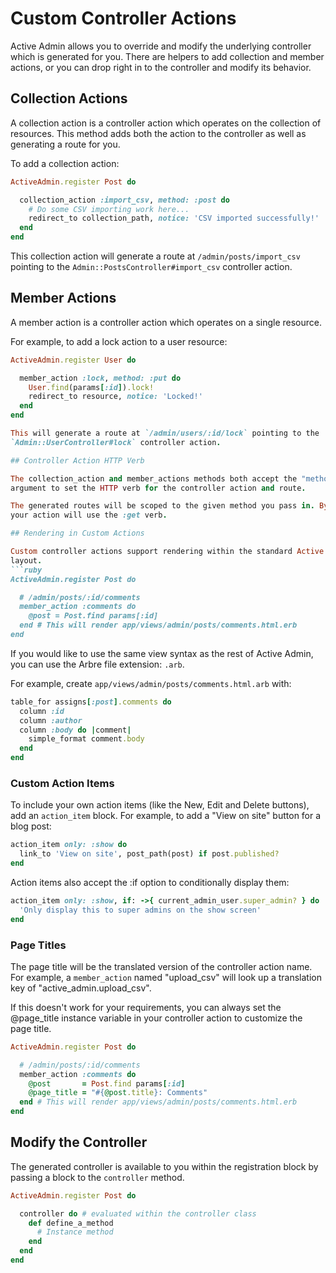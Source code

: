 # Custom Controller Actions

Active Admin allows you to override and modify the underlying controller which
is generated for you. There are helpers to add collection and member actions, or
you can drop right in to the controller and modify its behavior.

## Collection Actions

A collection action is a controller action which operates on the collection of
resources. This method adds both the action to the controller as well as
generating a route for you.

To add a collection action:
```ruby
ActiveAdmin.register Post do

  collection_action :import_csv, method: :post do
    # Do some CSV importing work here...
    redirect_to collection_path, notice: 'CSV imported successfully!'
  end
end
```

This collection action will generate a route at `/admin/posts/import_csv`
pointing to the `Admin::PostsController#import_csv` controller action.

## Member Actions

A member action is a controller action which operates on a single resource.

For example, to add a lock action to a user resource:
```ruby
ActiveAdmin.register User do

  member_action :lock, method: :put do
    User.find(params[:id]).lock!
    redirect_to resource, notice: 'Locked!'
  end
end

This will generate a route at `/admin/users/:id/lock` pointing to the
`Admin::UserController#lock` controller action.

## Controller Action HTTP Verb

The collection_action and member_actions methods both accept the "method"
argument to set the HTTP verb for the controller action and route.

The generated routes will be scoped to the given method you pass in. By default
your action will use the :get verb.

## Rendering in Custom Actions

Custom controller actions support rendering within the standard Active Admin
layout.
```ruby
ActiveAdmin.register Post do

  # /admin/posts/:id/comments
  member_action :comments do
    @post = Post.find params[:id]
  end # This will render app/views/admin/posts/comments.html.erb
end
```

If you would like to use the same view syntax as the rest of Active Admin, you
can use the Arbre file extension: `.arb`.

For example, create `app/views/admin/posts/comments.html.arb` with:
```ruby
table_for assigns[:post].comments do
  column :id
  column :author
  column :body do |comment|
    simple_format comment.body
  end
end
```

### Custom Action Items

To include your own action items (like the New, Edit and Delete buttons), add an
`action_item` block. For example, to add a "View on site" button for a blog post:
```ruby
action_item only: :show do
  link_to 'View on site', post_path(post) if post.published?
end
```

Action items also accept the :if option to conditionally display them:
```ruby
action_item only: :show, if: ->{ current_admin_user.super_admin? } do
  'Only display this to super admins on the show screen'
end
```

### Page Titles

The page title will be the translated version of the controller action name.
For example, a `member_action` named "upload_csv" will look up a translation
key of "active_admin.upload_csv".

If this doesn't work for your requirements, you can always set the @page_title
instance variable in your controller action to customize the page title.
```ruby
ActiveAdmin.register Post do

  # /admin/posts/:id/comments
  member_action :comments do
    @post       = Post.find params[:id]
    @page_title = "#{@post.title}: Comments"
  end # This will render app/views/admin/posts/comments.html.erb
end
```

## Modify the Controller

The generated controller is available to you within the registration block by
passing a block to the `controller` method.
```ruby
ActiveAdmin.register Post do

  controller do # evaluated within the controller class
    def define_a_method
      # Instance method
    end
  end
end
```
